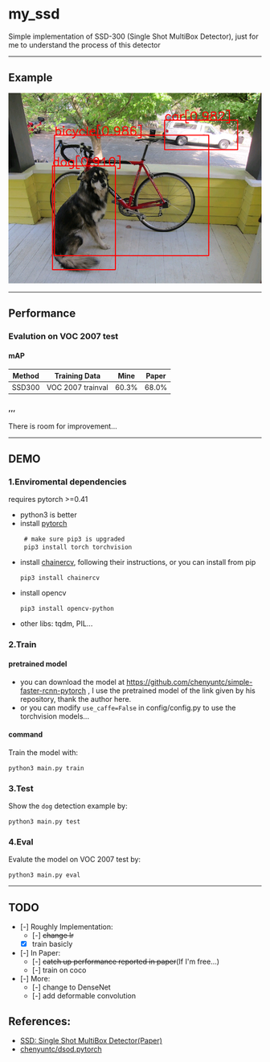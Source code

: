 # my_ssd

Simple implementation of SSD-300 (Single Shot MultiBox Detector),
just for me to understand the process of this detector
____
## Example
![Image text](data/img/dog_res.png)
____
## Performance

### Evalution on VOC 2007 test
#### mAP
| Method | Training Data | Mine | Paper |
|:-: |:-:|:-:|:-:|
| SSD300 | VOC 2007 trainval | 60.3% | 68.0% |


#### ,,,
There is room for improvement...
____
## DEMO
### 1.Enviromental dependencies
requires pytorch >=0.41
- python3 is better
- install [pytorch](https://pytorch.org)
  ```shell
   # make sure pip3 is upgraded
   pip3 install torch torchvision
  ```
- install [chainercv](https://github.com/chainer/chainercv), following their
instructions, or you can install from pip
    ```shell
    pip3 install chainercv
    ```
- install opencv
    ```shell
    pip3 install opencv-python
    ```
- other libs: tqdm, PIL...

### 2.Train
#### pretrained model
- you can download the model at https://github.com/chenyuntc/simple-faster-rcnn-pytorch , I use the pretrained model of the link given by his repository, thank the author here.
- or you can modify `use_caffe=False` in config/config.py to use the torchvision models...
#### command
Train the model with:
```shell
python3 main.py train
```
### 3.Test
Show the `dog` detection example by:
```shell
python3 main.py test
```
### 4.Eval
Evalute the model on VOC 2007 test by:
```shell
python3 main.py eval
```
____
## TODO

- [-] Roughly Implementation:
    - [-] ~~change lr~~
    - [X] train basicly

- [-] In Paper:
    - [-] ~~catch up performance reported in paper~~(If I'm free...)
    - [-] train on coco
- [-] More:
    - [-] change to DenseNet
    - [-] add deformable convolution

## References:
+ [SSD: Single Shot MultiBox Detector(Paper)](https://arxiv.org/abs/1512.02325)
+ [chenyuntc/dsod.pytorch](https://github.com/chenyuntc/dsod.pytorch)